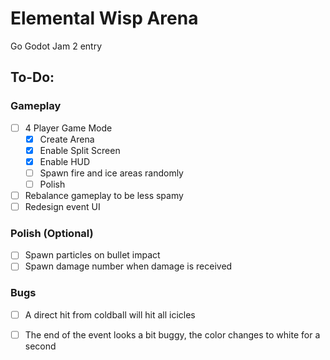 # Elemental Wisp Arena
Go Godot Jam 2 entry

## To-Do:

### Gameplay
- [ ] 4 Player Game Mode
  - [x] Create Arena
  - [x] Enable Split Screen
  - [x] Enable HUD
  - [ ] Spawn fire and ice areas randomly
  - [ ] Polish
- [ ] Rebalance gameplay to be less spamy
- [ ] Redesign event UI

### Polish (Optional)
- [ ] Spawn particles on bullet impact
- [ ] Spawn damage number when damage is received

### Bugs
- [ ] A direct hit from coldball will hit all icicles
- [ ] The end of the event looks a bit buggy, the color changes to white for a second

